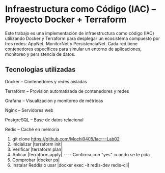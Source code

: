 # Infraestructura como Código (IAC) – Proyecto Docker + Terraform

Este trabajo es una implementación de infraestructura como código (IAC) utilizando Docker y Terraform para desplegar un ecosistema compuesto por tres redes: AppNet, MonitorNet y PersistenciaNet. Cada red tiene contenedores específicos para simular un entorno de aplicaciones, monitoreo y persistencia de datos.


##  Tecnologías utilizadas

Docker – Contenedores y redes aisladas

Terraform – Provisión automatizada de contenedores y redes

Grafana – Visualización y monitoreo de métricas

Nginx – Servidores web

PostgreSQL – Base de datos relacional

Redis – Caché en memoria

1. git clone https://github.com/Mochi0405/Iac---Lab02
2. Inicializar |terraform init|
3. Verificar |terraform plan|
4. Aplicar |terraform apply| ----  Confirma con "yes" cuando se te pida
5. Comprobar |docker ps|
6. Instalar Reddis o usar |docker exec -it redis-dev redis-cli| 



